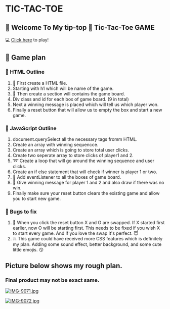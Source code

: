 # TIC-TAC-TOE 
## :pray: Welcome To My tip-top :nail_care: Tic-Tac-Toe GAME
:computer: [Click here](https://seema987.github.io/Tic-Tac-Toe/) to play! 
## :memo: Game plan
### :ghost: HTML Outline
1. :page_with_curl: First create a HTML file. 
2. Starting with h1 which will be name of the game. 
3. :1234: Then create a section will contains the game board. 
4. Div class and id for each box of game board. (9 in total)
5. Next a winning message is placed which will tell us which player won.
6. Finally a reset button that will allow us to empty the box and start a new game.

### :ghost: JavaScript Outline

1. document.querySelect all the necessary tags fromm HTML.  
2. Create an array with winning sequencce. 
3. Create an array which is going to store total user clicks. 
4. Create two seperate array to store clicks of player1 and 2. 
5. :loop: Create a loop that will go around the winning sequence and user clicks. 
6. Create an if else statement that will check if winner is player 1 or two. 
7. :mega: Add eventListener to all the boxes of game board. 
8. :tada: Give winning message for player 1 and 2 and also draw if there was no win. 
9. Finally make sure your reset button clears the existing game and allow you to start new game. 


### :bug: Bugs to fix 
1. :shit: When you click the reset button X and O are swapped. If X started first earlier, now O will be  starting first. This needs to be fixed if you wish X to start every game. And if you love the swap it's perfect. :innocent:
2. :boom: This game could have received more CSS features which is definitely my plan. Adding some sound effect, better background, and some cute little emojis. :kissing_smiling_eyes:

## Picture below shows my rough  plan.
### Final product may not be exact same. 
[![IMG-9071.jpg](https://i.postimg.cc/kXWzrknt/IMG-9071.jpg)](https://postimg.cc/zVX0K2HJ)

[![IMG-9072.jpg](https://i.postimg.cc/Wzsd8BSc/IMG-9072.jpg)](https://postimg.cc/1nYR5YLv)















